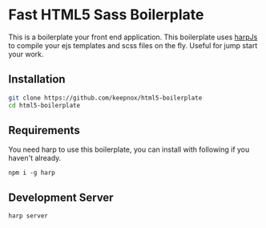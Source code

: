 # Fast HTML5 Sass Boilerplate

This is a boilerplate your front end application. This boilerplate uses [harpJs](http://harpjs.com/) to compile your ejs templates and scss files on the fly. Useful for jump start your work.

## Installation
```bash
git clone https://github.com/keepnox/html5-boilerplate
cd html5-boilerplate
```

## Requirements
You need harp to use this boilerplate, you can install with following if you haven't already.
```
npm i -g harp
```

## Development Server
```bash
harp server
```

